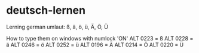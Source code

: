# deutsch-lernen
Lerning german
umlaut: ß, ä, ö, ü, Ä, Ö, Ü

How to type them on windows
with numlock 'ON'
    ALT 0223  	=  ß
    ALT 0228  	=  ä
    ALT 0246  	=  ö
    ALT 0252  	=  ü
    ALT 0196  	=  Ä
    ALT 0214  	=  Ö
    ALT 0220  	=  Ü